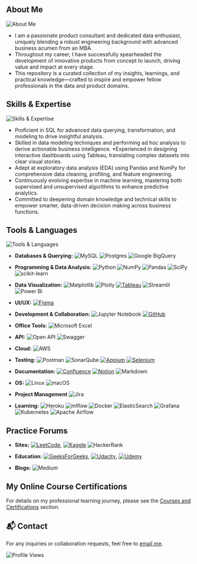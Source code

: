 ## About Me
![About Me](https://img.shields.io/badge/About%20Me-blue?style=flat-square&logo=github)

* I am a passionate product consultant and dedicated data enthusiast, uniquely blending a robust engineering background with advanced business acumen from an MBA. 
* Throughout my career, I have successfully spearheaded the development of innovative products from concept to launch, driving value and impact at every stage.  
* This repository is a curated collection of my insights, learnings, and practical knowledge—crafted to inspire and empower fellow professionals in the data and product domains.


## Skills & Expertise
![Skills & Expertise](https://img.shields.io/badge/Skills%20%26%20Expertise-blue?style=flat-square&logo=github)

* Proficient in SQL for advanced data querying, transformation, and modeling to drive insightful analysis.
* Skilled in data modeling techniques and performing ad hoc analysis to derive actionable business intelligence.
*Experienced in designing interactive dashboards using Tableau, translating complex datasets into clear visual stories. 
* Adept at exploratory data analysis (EDA) using Pandas and NumPy for comprehensive data cleaning, profiling, and feature engineering.
* Continuously evolving expertise in machine learning, mastering both supervised and unsupervised algorithms to enhance predictive analytics.
* Committed to deepening domain knowledge and technical skills to empower smarter, data-driven decision making across business functions.

## Tools & Languages
![Tools & Languages](https://img.shields.io/badge/Tools%20%26%20Languages-blue?style=plastic)

- **Databases & Querying:**
![MySQL](https://img.shields.io/badge/mysql-4479A1.svg?style=for-the-badge&logo=mysql&logoColor=white) ![Postgres](https://img.shields.io/badge/postgres-%23316192.svg?style=for-the-badge&logo=postgresql&logoColor=white) ![Google BigQuery](https://img.shields.io/badge/Google--BigQuery-4285F4?style=flat-square&logo=googlebigquery&logoColor=white)
  
- **Programming & Data Analysis:**
![Python](https://img.shields.io/badge/python-3670A0?style=for-the-badge&logo=python&logoColor=ffdd54) ![NumPy](https://img.shields.io/badge/numpy-%23013243.svg?style=for-the-badge&logo=numpy&logoColor=white) ![Pandas](https://img.shields.io/badge/pandas-%23150458.svg?style=for-the-badge&logo=pandas&logoColor=white) ![SciPy](https://img.shields.io/badge/SciPy-%230C55A5.svg?style=for-the-badge&logo=scipy&logoColor=%white) ![scikit-learn](https://img.shields.io/badge/scikit--learn-%23F7931E.svg?style=for-the-badge&logo=scikit-learn&logoColor=white)
  
- **Data Visualization:**
![Matplotlib](https://img.shields.io/badge/Matplotlib-%23ffffff.svg?style=for-the-badge&logo=Matplotlib&logoColor=black) ![Plotly](https://img.shields.io/badge/Plotly-%233F4F75.svg?style=for-the-badge&logo=plotly&logoColor=white) [![Tableau](https://custom-icon-badges.demolab.com/badge/Tableau-0176D3?logo=tableau&logoColor=fff)](#) ![Streamlit](https://img.shields.io/badge/Streamlit-%23FE4B4B.svg?style=for-the-badge&logo=streamlit&logoColor=white) ![Power Bi](https://img.shields.io/badge/power_bi-F2C811?style=for-the-badge&logo=powerbi&logoColor=black)
  
- **UI/UX:**
[![Figma](https://img.shields.io/badge/Figma-F24E1E?logo=figma&logoColor=white)](#)
  
- **Development & Collaboration:**
![Jupyter Notebook](https://img.shields.io/badge/jupyter-%23FA0F00.svg?style=for-the-badge&logo=jupyter&logoColor=white) [![GitHub](https://img.shields.io/badge/GitHub-%23121011.svg?logo=github&logoColor=white)](#) 

- **Office Tools:**
![Microsoft Excel](https://img.shields.io/badge/Microsoft_Excel-217346?style=for-the-badge&logo=microsoft-excel&logoColor=white)

- **API:**
![Open API](https://img.shields.io/badge/Open%20API-000000?style=flat-square&logo=openapi&logoColor=white)
 ![Swagger](https://img.shields.io/badge/-Swagger-%23Clojure?style=for-the-badge&logo=swagger&logoColor=white)

- **Cloud:**
![AWS](https://img.shields.io/badge/AWS-%23FF9900.svg?style=for-the-badge&logo=amazon-aws&logoColor=white)

- **Testing:**
![Postman](https://img.shields.io/badge/Postman-FF6C37?style=for-the-badge&logo=postman&logoColor=white)
![SonarQube](https://img.shields.io/badge/SonarQube-black?style=for-the-badge&logo=sonarqube&logoColor=4E9BCD) [![Appium](https://img.shields.io/badge/Appium-662d91?logo=appium&logoColor=white)](#)  [![Selenium](https://img.shields.io/badge/Selenium-43B02A?logo=selenium&logoColor=fff)](#)

- **Documentation:**
[![Confluence](https://img.shields.io/badge/Confluence-172B4D?logo=confluence&logoColor=fff)](#) [![Notion](https://img.shields.io/badge/Notion-000?logo=notion&logoColor=fff)](#) ![Markdown](https://img.shields.io/badge/markdown-%23000000.svg?style=for-the-badge&logo=markdown&logoColor=white)
  
- **OS:**
![Linux](https://img.shields.io/badge/Linux-FCC624?style=for-the-badge&logo=linux&logoColor=black) ![macOS](https://img.shields.io/badge/mac%20os-000000?style=for-the-badge&logo=macos&logoColor=F0F0F0)

- **Project Management**
![Jira](https://img.shields.io/badge/jira-%230A0FFF.svg?style=for-the-badge&logo=jira&logoColor=white) 

- **Learning:**
![Heroku](https://img.shields.io/badge/heroku-%23430098.svg?style=for-the-badge&logo=heroku&logoColor=white) ![mlflow](https://img.shields.io/badge/mlflow-%23d9ead3.svg?style=for-the-badge&logo=numpy&logoColor=blue) ![Docker](https://img.shields.io/badge/docker-%230db7ed.svg?style=for-the-badge&logo=docker&logoColor=white) ![ElasticSearch](https://img.shields.io/badge/-ElasticSearch-005571?style=for-the-badge&logo=elasticsearch)  ![Grafana](https://img.shields.io/badge/grafana-%23F46800.svg?style=for-the-badge&logo=grafana&logoColor=white) ![Kubernetes](https://img.shields.io/badge/kubernetes-%23326ce5.svg?style=for-the-badge&logo=kubernetes&logoColor=white) ![Apache Airflow](https://img.shields.io/badge/Apache%20Airflow-017CEE?style=for-the-badge&logo=Apache%20Airflow&logoColor=white) 


## Practice Forums
- **Sites:**
[![LeetCode](https://img.shields.io/badge/LeetCode-000000?logo=LeetCode&logoColor=#d16c06)](#), [![Kaggle](https://img.shields.io/badge/Kaggle-20BEFF?logo=kaggle&logoColor=fff)](#) ![HackerRank](https://img.shields.io/badge/-Hackerrank-2EC866?style=for-the-badge&logo=HackerRank&logoColor=white)

- **Education:**
[![GeeksForGeeks](https://img.shields.io/badge/GeeksforGeeks-298D46?logo=geeksforgeeks&logoColor=white)](#), [![Udacity](https://img.shields.io/badge/Udacity-02B3E4?logo=udacity&logoColor=fff)](#), [![Udemy](https://img.shields.io/badge/Udemy-A435F0?logo=udemy&logoColor=fff)](#)

- **Blogs:**
![Medium](https://img.shields.io/badge/Medium-12100E?style=for-the-badge&logo=medium&logoColor=white) 

## My Online Course Certifications
For details on my professional learning journey, please see the [Courses and Certifications](Professional_Development.md) section.

## 📬 Contact

For any inquiries or collaboration requests, feel free to [email me](mailto:learner_2021@outlook.com).

![Profile Views](https://komarev.com/ghpvc/?username=dsmlai2025&style=flat-square&color=blue)

